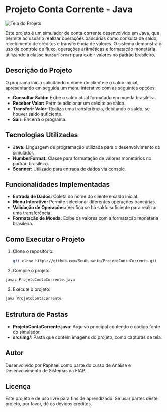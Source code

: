 # Projeto Conta Corrente - Java

![Tela do Projeto](./src/img/ProjetoContaCorrente.png)

Este projeto é um simulador de conta corrente desenvolvido em Java, que permite ao usuário realizar operações bancárias como consulta de saldo, recebimento de créditos e transferência de valores. O sistema demonstra o uso de controle de fluxo, operações aritméticas e formatação monetária utilizando a classe `NumberFormat` para exibir valores no padrão brasileiro.

## Descrição do Projeto

O programa inicia solicitando o nome do cliente e o saldo inicial, apresentando em seguida um menu interativo com as seguintes opções:
- **Consultar Saldo:** Exibe o saldo atual formatado em moeda brasileira.
- **Receber Valor:** Permite adicionar um crédito ao saldo.
- **Transferir Valor:** Realiza uma transferência, debitando o saldo, se houver saldo suficiente.
- **Sair:** Encerra o programa.

## Tecnologias Utilizadas

- **Java:** Linguagem de programação utilizada para o desenvolvimento do simulador.
- **NumberFormat:** Classe para formatação de valores monetários no padrão brasileiro.
- **Scanner:** Utilizado para entrada de dados via console.

## Funcionalidades Implementadas

- **Entrada de Dados:** Coleta do nome do cliente e saldo inicial.
- **Menu Interativo:** Permite selecionar diferentes operações bancárias.
- **Validação de Operações:** Verifica se há saldo suficiente para realizar uma transferência.
- **Formatação de Moeda:** Exibe os valores com a formatação monetária brasileira.

## Como Executar o Projeto

1. Clone o repositório:
   ```bash
   git clone https://github.com/SeuUsuario/ProjetoContaCorrente.git
   ```

2. Compile o projeto:
  ```bash
  javac ProjetoContaCorrente.java
  ```
3. Execute o projeto:
  ```bash
  java ProjetoContaCorrente
  ```

## Estrutura de Pastas

- **ProjetoContaCorrente.java**: Arquivo principal contendo o código fonte do simulador.
- **src/img/**: Pasta que contém imagens do projeto, como capturas de tela.

## Autor

Desenvolvido por Raphael como parte do curso de Análise e Desenvolvimento de Sistemas na FIAP.

## Licença

Este projeto é de uso livre para fins de aprendizado. Se usar partes deste projeto, por favor, dê os devidos créditos.
